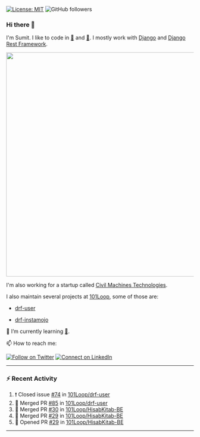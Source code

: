 [![License: MIT](https://img.shields.io/badge/License-MIT-yellow.svg)](https://opensource.org/licenses/MIT)
![GitHub followers](https://img.shields.io/github/followers/sumit4613?style=social)

### Hi there 👋

I'm Sumit. I like to code in [:snake:](https://python.org/) and [:rabbit:](https://golang.org). I mostly work with [Django](https://djangoproject.com) and [Django Rest Framework](https://www.django-rest-framework.org/).

<p align="center">
  <img width="600" src="https://static.djangoproject.com/img/logos/django-logo-negative.png">
</p>

I'm also working for a startup called [Civil Machines Technologies](https://civilmachines.com/).


I also maintain several projects at [101Loop](https://github.com/101loop/), some of those are:

- [drf-user](https://github.com/101loop/drf-user)

- [drf-instamojo ](https://github.com/101loop/drf-instamojo)

🔭 I’m currently learning [:rabbit:](https://golang.org).

📫 How to reach me:

[![Follow on Twitter](https://img.shields.io/badge/--twitter?label=Twitter&logo=Twitter&style=social)](https://twitter.com/sumitsingh4613) [![Connect on LinkedIn](https://img.shields.io/badge/--linkedin?label=LinkedIn&logo=LinkedIn&style=social)](https://www.linkedin.com/in/sumit4613)


---

### :zap: Recent Activity

<!--START_SECTION:activity-->
1. ❗️ Closed issue [#74](https://github.com/101Loop/drf-user/issues/74) in [101Loop/drf-user](https://github.com/101Loop/drf-user)
2. 🎉 Merged PR [#85](https://github.com/101Loop/drf-user/pull/85) in [101Loop/drf-user](https://github.com/101Loop/drf-user)
3. 🎉 Merged PR [#30](https://github.com/101Loop/HisabKitab-BE/pull/30) in [101Loop/HisabKitab-BE](https://github.com/101Loop/HisabKitab-BE)
4. 🎉 Merged PR [#29](https://github.com/101Loop/HisabKitab-BE/pull/29) in [101Loop/HisabKitab-BE](https://github.com/101Loop/HisabKitab-BE)
5. 💪 Opened PR [#29](https://github.com/101Loop/HisabKitab-BE/pull/29) in [101Loop/HisabKitab-BE](https://github.com/101Loop/HisabKitab-BE)
<!--END_SECTION:activity-->

---
